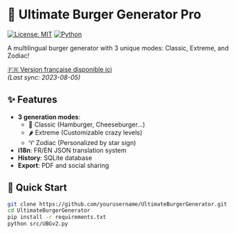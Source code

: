 # 🍔 Ultimate Burger Generator Pro

[![License: MIT](https://img.shields.io/badge/License-MIT-yellow.svg)](https://opensource.org/licenses/MIT)
[![Python](https://img.shields.io/badge/Python-3.8%2B-blue)](https://www.python.org/)

A multilingual burger generator with 3 unique modes: Classic, Extreme, and Zodiac!

[🇫🇷 Version française disponible ici](README-fr.md)  
*(Last sync: 2023-08-05)*

## ✨ Features
- **3 generation modes**:
  - 🍔 Classic (Hamburger, Cheeseburger...)
  - 🌶️ Extreme (Customizable crazy levels)
  - ♈ Zodiac (Personalized by star sign)
- **i18n**: FR/EN JSON translation system
- **History**: SQLite database
- **Export**: PDF and social sharing

## 🚀 Quick Start
```bash
git clone https://github.com/yourusername/UltimateBurgerGenerator.git
cd UltimateBurgerGenerator
pip install -r requirements.txt
python src/UBGv2.py
